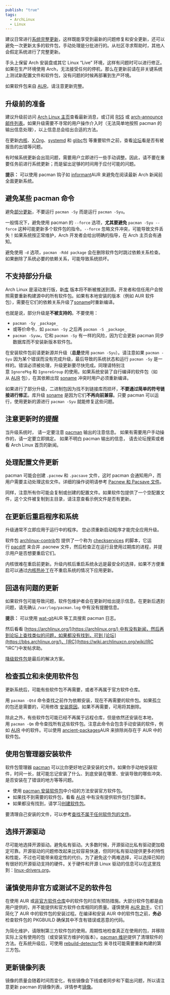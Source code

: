 ```yaml
---
publish: "true"
tags:
  - ArchLinux
  - Linux
---
```



建议日常进行[系统完整更新](https://wiki.archlinuxcn.org/wiki/Pacman#%E5%8D%87%E7%BA%A7%E8%BD%AF%E4%BB%B6%E5%8C%85 "Pacman")，这样既能享受到最新的问题修复和安全更新，还可以避免一次更新太多的软件包，手动处理是分批进行的。从社区寻求帮助时，其他人会假定系统进行了完整更新。

手头上保留 Arch 安装盘或其它 Linux “Live” 环境，这样有问题时可以进行修正。如果在生产环境使用 Arch，无法接受任何的停机，那么在更新前请在非关键系统上测试新配置文件和软件包，没有问题的时候再部署到生产环境。

如果软件包来自 [AUR](https://wiki.archlinuxcn.org/wiki/AUR "AUR")，请注意更新完整。

## 升级前的准备
建议升级前访问 [Arch Linux 主页](https://archlinux.org/)查看最新消息，或订阅 [RSS](https://archlinux.org/feeds/news/) 或 [arch-announce 邮件列表](https://lists.archlinux.org/mailman3/lists/arch-announce.lists.archlinux.org/)。如果升级需要不寻常的用户操作介入时（无法简单地按照 pacman 的输出信息处理），以上信息总会给出合适的方法。

在更新[内核](https://wiki.archlinuxcn.org/wiki/Kernel "Kernel")、[X.Org](https://wiki.archlinuxcn.org/wiki/Xorg "Xorg")、[systemd](https://wiki.archlinuxcn.org/wiki/Systemd "Systemd") 和 [glibc](https://archlinux.org/packages/?name=glibc)包 等重要软件之前，查看[论坛](https://bbs.archlinux.org/)看是否有被报告的出错等问题。

有时候系统更新会出现问题，需要用户立即进行一些手动调整。因此，请不要在重要任务前进行系统更新；而是留出足够的时间用于应付可能的问题。

**提示：** 可以使用 pacman 钩子如 [informant](https://aur.archlinux.org/packages/informant/)AUR 来避免在阅读最新 Arch 新闻前全面更新系统。

## 避免某些 pacman 命令
避免[部分更新](https://wiki.archlinuxcn.org/wiki/%E7%B3%BB%E7%BB%9F%E7%BB%B4%E6%8A%A4#%E4%B8%8D%E6%94%AF%E6%8C%81%E9%83%A8%E5%88%86%E5%8D%87%E7%BA%A7)，不要运行 `pacman -Sy` 而是运行 `pacman -Syu`。

一般情况下，避免使用 pacman 的 `--force` 选项，**尤其要避免** `pacman -Syu --force` 这种可能更新多个软件包的指令。`--force` 忽略文件冲突，可能导致文件丢失！如果系统按正常维护，Arch 开发者会给出明确的指导，在 Arch 主页会有通知。

避免使用 `-d` 选项，`pacman -Rdd package` 会在删除软件包时跳过依赖关系检查。如果删除了系统必要的依赖关系，可能导致系统损坏。

## 不支持部分升级
Arch Linux 是滚动发行版，新[库](https://en.wikipedia.org/wiki/Library_(computing) "wikipedia:Library (computing)") 版本将不断被推送到源。开发者和信任用户会按照需要重新构建源中的所有软件包。如果有本地安装的版本（例如 AUR 软件包），需要在它们的依赖关系升级了[soname](https://en.wikipedia.org/wiki/soname "wikipedia:soname")时重新编译。

也就是说，部分升级是**不被支持的**。不要使用：

-   `pacman -Sy _package_`
-   或等价命令，如 `pacman -Sy` 之后再 `pacman -S _package_`
-   `pacman -Syuw`，它和 `pacman -Sy` 有一样的风险，因为它会更新 pacman 同步数据库而不安装新版本软件包。

在安装软件包前请更新源并升级（**总是**使用 `pacman -Syu`）。请注意如果 `pacman -Syu` 因为某个错误而没有完成升级，最后导致的系统状态和运行 `pacman -Sy` 是一样的。错误必须被处理，升级更新要尽快完成。同理请特别注意 `IgnorePkg` 和 `IgnoreGroup` 的使用。如果系统安装了自行编译的软件包（如从 [AUR](https://wiki.archlinuxcn.org/wiki/AUR "AUR") 包），在其依赖出现 [soname](https://en.wikipedia.org/wiki/soname "wikipedia:soname") 冲突时用户必须重新编译。

如果进行了部分升级，二进制包因为找不到链接库而损坏，**不要通过简单的符号链接进行修正**。库升级 [soname](https://en.wikipedia.org/wiki/soname "wikipedia:soname") 是因为它们**不再向前兼容**。只要 pacman 可以运行，使用更新的源进行 `pacman -Syu` 就能修复这些问题。

## 注意更新时的提醒
当升级系统时， 请一定要注意 [pacman](https://wiki.archlinuxcn.org/wiki/Pacman "Pacman") 输出的注意信息。 如果有需要用户手动操作的，请一定要立即搞定。 如果不明白 pacman 输出的信息， 请去论坛搜索或者看 Arch Linux 首页的新闻。

## 处理配置文件更新
pacman 可能会创建 `.pacnew` 和 `.pacsave` 文件，这时 pacman 会通知用户，而用户需要主动处理这些文件。详细的操作说明请参考 [Pacnew 和 Pacsave 文件](https://wiki.archlinuxcn.org/wiki/Pacman/Pacnew_and_Pacsave "Pacman/Pacnew and Pacsave")。

同样，注意所有你可能会复制或创建的配置文件。如果软件包提供了一个空配置文件，这个文件被复制到主目录，请注意查看示例文件是否有更新。

## 在更新后重启程序和系统
升级通常不立即应用于运行中的程序。 您必须重新启动程序才能完全应用升级。

软件包 [archlinux-contrib](https://archlinux.org/packages/?name=archlinux-contrib)包 提供了一个称为 [checkservices](https://github.com/archlinux/contrib/blob/master/admin/checkservices) 的脚本，它运行 [pacdiff](https://wiki.archlinuxcn.org/wiki/Pacman/Pacnew_and_Pacsave#pacdiff "Pacman/Pacnew and Pacsave") 来合并 .pacnew 文件，然后检查正在运行且使用过期库的进程，并提示用户是否想要重启它们。

内核很难在重启前更新。升级内核后重启系统永远是最安全的选择，如果不方便重启可以通过[内核热补丁](https://wiki.archlinuxcn.org/wiki/%E5%86%85%E6%A0%B8%E7%83%AD%E8%A1%A5%E4%B8%81 "内核热补丁")在不重启系统的情况下应用更新。

## 回退有问题的更新
如果软件包可能导致问题，软件包维护者会在更新时给出提示信息。在更新后遇到问题，请先确认 `/var/log/pacman.log` 中有没有提醒信息。

**提示：** 可以使用 [wat-git](https://aur.archlinux.org/packages/wat-git/)AUR 等工具搜索 pacman 日志。

然后看看 [https://archlinux.org/](https://archlinux.org/) 中有没有新闻，然后再到论坛上查找类似的问题，如果都没有找到，可到 [论坛](https://bbs.archlinux.org/)、[IRC](https://wiki.archlinuxcn.org/wiki/IRC "IRC")中发帖求助。

[降级软件包](https://wiki.archlinuxcn.org/wiki/Downgrading_packages "Downgrading packages")是最后的解决方案。

## 检查孤立和未使用软件包
更新系统后，可能有些软件包不再需要，或者不再属于官方软件仓库。

用 `pacman -Qtd` 命令查找之前作为依赖安装，现在不再需要的软件包。如果孤立的包还是需要的，可用修改 [安装原因](https://wiki.archlinuxcn.org/wzh/index.php?title=Installation_reason&action=edit&redlink=1 "Installation reason（页面不存在）")。如果不再需要，可用将其删除。

除此之外，有些软件包可能已经不再属于远程仓库，但是依然还安装在本地，用 `pacman -Qm` 命令查找所有这些软件包。注意此命令会包含手动安装的软件，例如 [AUR](https://wiki.archlinuxcn.org/wiki/Arch_User_Repository "Arch User Repository") 中的软件。可以使用 [ancient-packages](https://aur.archlinux.org/packages/ancient-packages/)AUR 来排除尚存在于 AUR 中的软件包。

## 使用包管理器安装软件
软件包管理器 [pacman](https://wiki.archlinuxcn.org/wiki/Pacman "Pacman") 可以比你更好地记录安装的文件。如果你手动地安装软件，时间一长，就可能忘记安装了什么、到底安装在哪里、安装导致的哪些冲突、是否安装在了错误的地方等等问题。

-   使用 [pacman 安装软件包](https://wiki.archlinuxcn.org/wiki/Pacman#%E5%AE%89%E8%A3%85%E8%BD%AF%E4%BB%B6%E5%8C%85 "Pacman")中介绍的方法安装官方软件包。
-   如果找不到需要的软件包，看看 [AUR](https://wiki.archlinuxcn.org/wiki/Arch_User_Repository "Arch User Repository") 中有没有提供软件包打包脚本。
-   如果都没有找到，请学习[创建软件包](https://wiki.archlinuxcn.org/wiki/Creating_packages "Creating packages")。

要清理自己安装的文件，可以参考[查找不属于任何软件包的文件](https://wiki.archlinuxcn.org/wiki/Pacman/Tips_and_tricks#%E6%9F%A5%E6%89%BE%E4%B8%8D%E5%B1%9E%E4%BA%8E%E4%BB%BB%E4%BD%95%E8%BD%AF%E4%BB%B6%E5%8C%85%E7%9A%84%E6%96%87%E4%BB%B6 "Pacman/Tips and tricks")。

## 选择开源驱动
尽可能地选择开源驱动。避免私有驱动。大多数时候，开源驱动比私有驱动更加稳定可靠。开源驱动的问题修改起来比较容易快速，但同时私有驱动提供更多的特性和性能，不过也可能带来稳定性的代价。为了避免这个两难选择，可以选择已知的有很好的开源驱动支持的硬件。关于硬件和开源 Linux 驱动的信息可以在这里找到：[linux-drivers.org](http://www.linux-drivers.org/)。

## 谨慎使用非官方或测试不足的软件包
在使用 AUR 或[非官方软件仓库](https://wiki.archlinuxcn.org/wiki/Unofficial_user_repositories "Unofficial user repositories")中的软件包时应有预防措施。大部分软件包都是由用户提供的，并不能提供和官方软件仓库相同的质量。谨慎使用 [AUR 助手](https://wiki.archlinuxcn.org/wiki/AUR_helpers "AUR helpers")，它们简化了 AUR 中的软件包的安装过程。在编译和安装 AUR 中的软件包之前，**务必**检查软件包的 PKGBUILD 确保其中不含有错误或恶意的代码。

为简化维护，请限制第三方软件包的使用。周期性地检查真正在使用的包，并移除实际上没有使用的包（或安装官方维护的版本）。[pacman 维护](https://wiki.archlinuxcn.org/wiki/Pacman/Tips_and_tricks#%E7%BB%B4%E6%8A%A4 "Pacman/Tips and tricks")提供了清理软件的方法。在系统升级后，可使用 [rebuild-detector](https://archlinux.org/packages/?name=rebuild-detector)包 来寻找可能需要重新构建的第三方包。

## 更新镜像列表
镜像的质量会随着时间而变化，有些镜像会下线或者同步和下载出问题，所以请注意更新 pacman 的镜像列表，详情参考[镜像](https://wiki.archlinuxcn.org/wiki/Mirrors "Mirrors")。